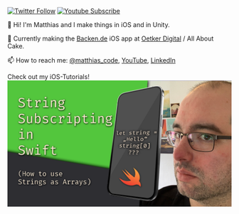 [![Twitter Follow](https://img.shields.io/twitter/follow/matthias_code.svg?style=social&label=Follow)](https://twitter.com/matthias_code) [![Youtube Subscribe](https://img.shields.io/youtube/channel/subscribers/UCvMdsKesM05bIG0eq7M5z1g?style=social)](https://www.youtube.com/channel/UCvMdsKesM05bIG0eq7M5z1g?sub_confirmation=1)

👋 Hi! I'm Matthias and I make things in iOS and in Unity.

📱 Currently making the [Backen.de](https://apps.apple.com/de/app/backen-de/id1441944766) iOS app at [Oetker Digital](https://github.com/OetkerDigital) / All About Cake.

📫 How to reach me: [@matthias_code](https://twitter.com/matthias_code), [YouTube](https://www.youtube.com/channel/UCvMdsKesM05bIG0eq7M5z1g), [LinkedIn](https://www.linkedin.com/in/%F0%9F%8D%8F-matthias-zarzecki-b743353b/)

Check out my iOS-Tutorials!
[![Youtube Tutorial Link](youtube_screenshot_03.png)](https://youtu.be/HbAljoBCe4Q "String Subscripting in Swift (How to use Strings as Arrays) - The Matthias iOS Development Show")
